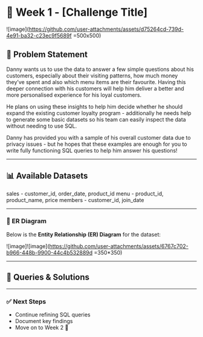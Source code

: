 # 📌 Week 1 - [Challenge Title]  

![image](https://github.com/user-attachments/assets/d75264cd-739d-4e91-ba32-c23ec9f5689f =500x500)
 
## 📝 Problem Statement  
Danny wants us to use the data to answer a few simple questions about his customers, especially about their visiting patterns, how much money they’ve spent and also which menu items are their favourite. Having this deeper connection with his customers will help him deliver a better and more personalised experience for his loyal customers.

He plans on using these insights to help him decide whether he should expand the existing customer loyalty program - additionally he needs help to generate some basic datasets so his team can easily inspect the data without needing to use SQL.

Danny has provided you with a sample of his overall customer data due to privacy issues - but he hopes that these examples are enough for you to write fully functioning SQL queries to help him answer his questions!

***

## 📊 Available Datasets  

sales - customer_id, order_date, product_id
menu - product_id, product_name, price
members - customer_id, join_date

***

### 🔗 ER Diagram  
Below is the **Entity Relationship (ER) Diagram** for the dataset:  

![image]![image](https://github.com/user-attachments/assets/6767c702-b966-448b-9900-44c4b532889d =350*350)


***

## 📜 Queries & Solutions  

  


---

### ✅ Next Steps  
- Continue refining SQL queries  
- Document key findings  
- Move on to Week 2 🚀  
